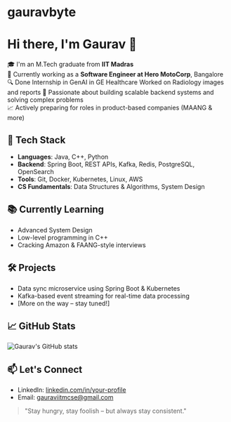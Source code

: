 # gauravbyte
# Hi there, I'm Gaurav 👋

🎓 I'm an M.Tech graduate from **IIT Madras**  
💼 Currently working as a **Software Engineer at Hero MotoCorp**, Bangalore 
🔍 Done Internship in GenAI in GE Healthcare Worked on Radiology images and reports
🚀 Passionate about building scalable backend systems and solving complex problems  
📈 Actively preparing for roles in product-based companies (MAANG & more)

## 🧠 Tech Stack
- **Languages**: Java, C++, Python
- **Backend**: Spring Boot, REST APIs, Kafka, Redis, PostgreSQL, OpenSearch
- **Tools**: Git, Docker, Kubernetes, Linux, AWS
- **CS Fundamentals**: Data Structures & Algorithms, System Design

## 📚 Currently Learning
- Advanced System Design  
- Low-level programming in C++  
- Cracking Amazon & FAANG-style interviews  

## 🛠️ Projects
- Data sync microservice using Spring Boot & Kubernetes
- Kafka-based event streaming for real-time data processing
- [More on the way – stay tuned!]

## 📈 GitHub Stats
![Gaurav's GitHub stats](https://github-readme-stats.vercel.app/api?username=gauravbyte&show_icons=true&theme=github_dark)

## 📫 Let's Connect
- LinkedIn: [linkedin.com/in/your-profile](https://www.linkedin.com/in/gauravbyte/)
- Email: gauraviitmcse@gmail.com

> "Stay hungry, stay foolish – but always stay consistent."

